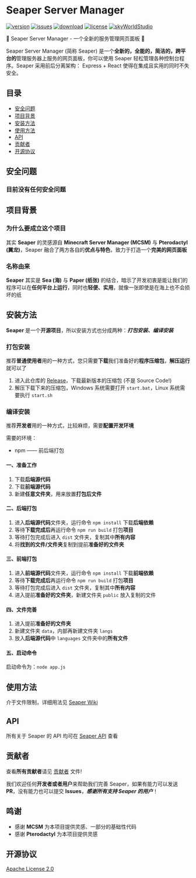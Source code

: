 # Seaper Server Manager

[![version](https://img.shields.io/github/v/release/Seaper-Team/Seaper)](https://github.com/Xiaoyi311/Seaper/releases)
[![issues](https://img.shields.io/github/issues/Seaper-Team/Seaper)](https://github.com/Xiaoyi311/Seaper/issues)
[![download](https://img.shields.io/github/downloads/Seaper-Team/Seaper/total)](https://github.com/Xiaoyi311/Seaper/releases)
[![license](https://img.shields.io/github/license/Seaper-Team/Seaper.svg)](LICENSE)
[![skyWorldStudio](https://img.shields.io/badge/Powered%20By-SkyWorldStudio-blue.svg?style=flat-square)](https://skyworldstudio.top)

🌟 Seaper Server Manager - 一个全新的服务管理网页面板 🌟

Seaper Server Manager (简称 Seaper) 是一个**全新的，全能的，简洁的，跨平台的**管理服务器上服务的网页面板，你可以使用 Seaper 轻松管理各种控制台程序。Seaper 采用前后分离架构： Express + React 使得在集成且实用的同时不失安全。

## 目录

- [安全问题](#安全问题)
- [项目背景](#项目背景)
- [安装方法](#安装方法)
- [使用方法](#使用方法)
- [API](#api)
- [贡献者](#贡献者)
- [开源协议](#开源协议)

## 安全问题

### 目前没有任何安全问题

## 项目背景

### 为什么要成立这个项目

其实 **Seaper** 的灵感源自 **Minecraft Server Manager (MCSM)** 与 **Pterodactyl (翼龙)**，Seaper 融合了两方各自的**优点与特色**，致力于打造一个**完美的网页面板**

### 名称由来

**Seaper** 其实是 **Sea (海)** 与 **Paper (纸张)** 的结合，暗示了开发初衷是能让我们的程序可以在**任何平台上运行**，同时也**轻便、实用**，就像一张即使是在海上也不会损坏的纸

## 安装方法

**Seaper** 是一个**开源项目**，所以安装方式也分成两种：**_打包安装、编译安装_**

### 打包安装

推荐**普通使用者**用的一种方式，您只需要**下载**我们准备好的**程序压缩包**，**解压运行**就可以了

1. 进入此仓库的 [Release](https://github.com/Xiaoyi311/Seaper/releases)，下载最新版本的压缩包 (不是 Source Code!)
2. 解压下载下来的压缩包，Windows 系统需要打开 ```start.bat```，Linux 系统需要执行 ```start.sh```

### 编译安装

推荐**开发者**用的一种方式，比较麻烦，需要**配置开发环境**

需要的环境：
- npm —— 前后端打包

#### 一、准备工作
1. 下载**后端源代码**
2. 下载**前端源代码**
3. 新建**任意文件夹**，用来放置**打包后文件**

#### 二、后端打包
1. 进入**后端源代码**文件夹，运行命令 `npm install` 下载**后端依赖**
2. 等待**下载完成后**再运行命令 `npm run build` 打包**项目**
3. 等待打包完成后进入 `dist` 文件夹，复制其中**所有内容**
4. 将**找到的文件/文件夹**复制到提前**准备好的文件夹**

#### 三、前端打包
1. 进入**前端源代码**文件夹，运行命令 `npm install` 下载**前端依赖**
2. 等待**下载完成后**再运行命令 `npm run build` 打包**项目**
3. 等待打包完成后进入 `dist` 文件夹，复制其中**所有内容**
4. 进入提前**准备好的文件夹**，新建文件夹 `public` 放入复制的文件

#### 四、文件完善
1. 进入提前**准备好的文件夹**
2. 新建文件夹 `data`，内部再新建文件夹 `langs`
3. 放入**后端源代码**中 `languages` 文件夹中的**所有文件**

#### 五、启动命令
启动命令为：`node app.js`

## 使用方法

介于文件限制，详细用法见 [Seaper Wiki](https://github.com/Seaper-Team/Seaper-Docs)

## API

所有关于 Seaper 的 API 均可在 [Seaper API](https://github.com/Seaper-Team/Seaper-API) 查看

## 贡献者

查看**所有贡献者**请见 [贡献者](CONTRIBUTING.md) 文件!

我们欢迎任何**开发者或者用户**来帮助我们完善 Seaper，如果有能力可以发送 **PR**，没有能力也可以提交 **Issues**，**_感谢所有支持 Seaper 的用户_**！

## 鸣谢

- 感谢 **MCSM** 为本项目提供灵感、一部分的基础性代码
- 感谢 **Pterodactyl** 为本项目提供灵感

## 开源协议

[Apache License 2.0](LICENSE)